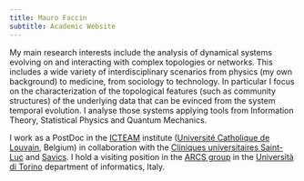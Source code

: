 ```yaml
---
title: Mauro Faccin
subtitle: Academic Website
---
```


My main research interests include the analysis of dynamical systems evolving on and interacting with complex topologies or networks.
This includes a wide variety of interdisciplinary scenarios from physics (my own background) to medicine, from sociology to technology.
In particular I focus on the characterization of the topological features (such as community structures) of the underlying data that can be evinced from the system temporal evolution.
I analyse those systems applying tools from Information Theory, Statistical Physics and Quantum Mechanics.

I work as a PostDoc in the [ICTEAM](https://uclouvain.be/en/research-institutes/icteam) institute ([Université Catholique de Louvain](https://www.uclouvain.be), Belgium) in collaboration with the [Cliniques universitaires Saint-Luc](https://www.saintluc.be/) and [Savics](https://savics.org/).
I hold a visiting position in the [ARCS group](https://arcs.di.unito.it/) in the [Università di Torino](https://www.unito.it) department of informatics, Italy.
